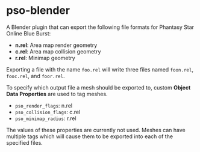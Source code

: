 # pso-blender

A Blender plugin that can export the following file formats for Phantasy Star Online Blue Burst:
* **n.rel**: Area map render geometry
* **c.rel**: Area map collision geometry
* **r.rel**: Minimap geometry

Exporting a file with the name `foo.rel` will write three files named `foon.rel`, `fooc.rel`, and `foor.rel`.

To specify which output file a mesh should be exported to, custom **Object Data Properties** are used to tag meshes.
* `pso_render_flags`: n.rel
* `pso_collision_flags`: c.rel
* `pso_minimap_radius`: r.rel

The values of these properties are currently not used.
Meshes can have multiple tags which will cause them to be exported into each of the specified files.
